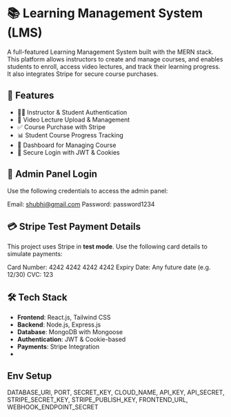 # 📚 Learning Management System (LMS)

A full-featured Learning Management System built with the MERN stack. This platform allows instructors to create and manage courses, and enables students to enroll, access video lectures, and track their learning progress. It also integrates Stripe for secure course purchases.

## 🚀 Features

- 👨‍🏫 Instructor & Student Authentication
- 🎥 Video Lecture Upload & Management
- ✅ Course Purchase with Stripe
- 📊 Student Course Progress Tracking
- 📁 Dashboard for Managing Course
- 🔐 Secure Login with JWT & Cookies

## 🔐 Admin Panel Login

Use the following credentials to access the admin panel:

Email: shubhi@gmail.com
Password: password1234


## 💳 Stripe Test Payment Details

 This project uses Stripe in **test mode**. Use the following card details to simulate payments:

Card Number: 4242 4242 4242 4242
Expiry Date: Any future date (e.g. 12/30)
CVC: 123


## 🛠 Tech Stack

- **Frontend**: React.js, Tailwind CSS
- **Backend**: Node.js, Express.js
- **Database**: MongoDB with Mongoose
- **Authentication**: JWT & Cookie-based
- **Payments**: Stripe Integration
- 
## Env Setup
DATABASE_URI,
PORT,
SECRET_KEY,
CLOUD_NAME,
API_KEY,
API_SECRET,
STRIPE_SECRET_KEY,
STRIPE_PUBLISH_KEY,
FRONTEND_URL,
WEBHOOK_ENDPOINT_SECRET 



